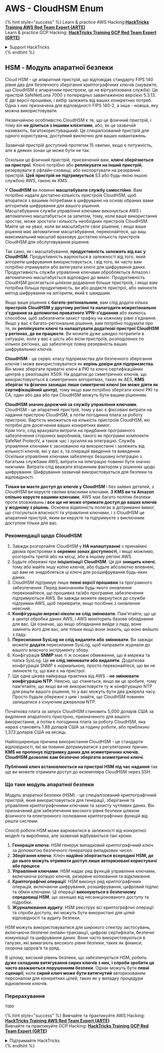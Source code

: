 # AWS - CloudHSM Enum

{% hint style="success" %}
Learn & practice AWS Hacking:<img src="../../../.gitbook/assets/image (1) (1) (1) (1).png" alt="" data-size="line">[**HackTricks Training AWS Red Team Expert (ARTE)**](https://training.hacktricks.xyz/courses/arte)<img src="../../../.gitbook/assets/image (1) (1) (1) (1).png" alt="" data-size="line">\
Learn & practice GCP Hacking: <img src="../../../.gitbook/assets/image (2) (1).png" alt="" data-size="line">[**HackTricks Training GCP Red Team Expert (GRTE)**<img src="../../../.gitbook/assets/image (2) (1).png" alt="" data-size="line">](https://training.hacktricks.xyz/courses/grte)

<details>

<summary>Support HackTricks</summary>

* Check the [**subscription plans**](https://github.com/sponsors/carlospolop)!
* **Join the** 💬 [**Discord group**](https://discord.gg/hRep4RUj7f) or the [**telegram group**](https://t.me/peass) or **follow** us on **Twitter** 🐦 [**@hacktricks\_live**](https://twitter.com/hacktricks_live)**.**
* **Share hacking tricks by submitting PRs to the** [**HackTricks**](https://github.com/carlospolop/hacktricks) and [**HackTricks Cloud**](https://github.com/carlospolop/hacktricks-cloud) github repos.

</details>
{% endhint %}

## HSM - Модуль апаратної безпеки

Cloud HSM - це апаратний пристрій, що відповідає стандарту FIPS 140 рівня два для безпечного зберігання криптографічних ключів (зауважте, що CloudHSM є апаратним пристроєм, це не віртуалізована служба). Це пристрій SafeNetLuna 7000 з попередньо завантаженою версією 5.3.13. Є дві версії прошивки, і вибір залежить від ваших конкретних потреб. Одна з них призначена для відповідності FIPS 140-2, а інша - новіша, яку можна використовувати.

Незвичайною особливістю CloudHSM є те, що це фізичний пристрій, і тому він **не ділиться з іншими клієнтами**, або, як це зазвичай називають, багатокористувацький. Це спеціалізований пристрій для одного користувача, доступний виключно для ваших навантажень.

Зазвичай пристрій доступний протягом 15 хвилин, якщо є потужність, але в деяких зонах це може бути не так.

Оскільки це фізичний пристрій, присвячений вам, **ключі зберігаються на пристрої**. Ключі потрібно або **реплікувати на інший пристрій**, резервувати в офлайн-сховищі, або експортувати на резервний пристрій. **Цей пристрій не підтримується** S3 або будь-якою іншою службою AWS, такою як KMS.

У **CloudHSM** ви повинні **масштабувати службу самостійно**. Вам потрібно надати достатню кількість пристроїв CloudHSM, щоб впоратися з вашими потребами в шифруванні на основі обраних вами алгоритмів шифрування для вашого рішення.\
Масштабування служби управління ключами виконується AWS і автоматично масштабується за запитом, тому, коли ваше використання зростає, може зростати і кількість необхідних пристроїв CloudHSM. Майте це на увазі, коли ви масштабуєте своє рішення, і якщо ваше рішення має автоматичне масштабування, переконайтеся, що ваш максимальний масштаб враховує достатню кількість пристроїв CloudHSM для обслуговування рішення.

Так само, як і масштабування, **продуктивність залежить від вас у CloudHSM**. Продуктивність варіюється в залежності від того, який алгоритм шифрування використовується, і від того, як часто вам потрібно отримувати або витягувати ключі для шифрування даних. Продуктивність служби управління ключами обробляється Amazon і автоматично масштабується відповідно до вимог. Продуктивність CloudHSM досягається шляхом додавання більше пристроїв, і якщо вам потрібна більша продуктивність, ви або додаєте пристрої, або змінюєте метод шифрування на алгоритм, який є швидшим.

Якщо ваше рішення є **багато-регіональним**, вам слід додати кілька **пристроїв CloudHSM у другому регіоні та налагодити міжрегіональне з'єднання за допомогою приватного VPN-з'єднання** або якимось способом, щоб забезпечити захист трафіку на кожному рівні з'єднання. Якщо у вас є багато-регіональне рішення, вам потрібно подумати про те, як **реплікувати ключі та налаштувати додаткові пристрої CloudHSM у регіонах, де ви працюєте**. Ви можете дуже швидко потрапити в ситуацію, коли у вас є шість або вісім пристроїв, розподілених по кількох регіонах, що забезпечує повну резервність ваших шифрувальних ключів.

**CloudHSM** - це сервіс класу підприємства для безпечного зберігання ключів і може використовуватися як **корінь довіри для підприємства**. Він може зберігати приватні ключі в PKI та ключі сертифікаційних центрів у реалізаціях X509. На додаток до симетричних ключів, що використовуються в симетричних алгоритмах, таких як AES, **KMS зберігає та фізично захищає лише симетричні ключі (не може діяти як сертифікаційний центр)**, тому якщо вам потрібно зберігати ключі PKI та CA, один або два або три CloudHSM можуть бути вашим рішенням.

**CloudHSM значно дорожчий за службу управління ключами**. CloudHSM - це апаратний пристрій, тому у вас є фіксовані витрати на надання пристрою CloudHSM, а потім погодинна плата за роботу пристрою. Вартість множиться на кількість пристроїв CloudHSM, які потрібні для досягнення ваших конкретних вимог.\
Крім того, слід врахувати витрати на придбання програмного забезпечення сторонніх виробників, такого як програмні комплекти SafeNet ProtectV, а також час і зусилля на інтеграцію. Служба управління ключами є заснованою на використанні і залежить від кількості ключів, які у вас є, та операцій введення та виведення. Оскільки управління ключами забезпечує безшовну інтеграцію з багатьма службами AWS, витрати на інтеграцію повинні бути значно нижчими. Витрати слід вважати вторинним фактором у рішеннях щодо шифрування. Шифрування зазвичай використовується для безпеки та відповідності.

**Тільки ви маєте доступ до ключів у CloudHSM** і без зайвих деталей, з CloudHSM ви керуєте своїми власними ключами. **З KMS ви та Amazon спільно керуєте вашими ключами**. AWS має багато політик безпеки проти зловживань і **все ще не може отримати доступ до ваших ключів у жодному з рішень**. Основна відмінність полягає в дотриманні вимог, що стосуються власності та управління ключами, і з CloudHSM це апаратний пристрій, яким ви керуєте та підтримуєте з виключним доступом тільки для вас.

### Рекомендації щодо CloudHSM

1. Завжди розгортайте CloudHSM у **HA налаштуванні** з принаймні двома пристроями в **окремих зонах доступності**, і якщо можливо, розгорніть третій або на місці, або в іншому регіоні AWS.
2. Будьте обережні при **ініціалізації** **CloudHSM**. Ця дія **знищить ключі**, тому або майте іншу копію ключів, або будьте абсолютно впевнені, що вам не знадобляться ці ключі для розшифрування будь-яких даних.
3. CloudHSM підтримує лише **певні версії прошивки** та програмного забезпечення. Перед виконанням будь-якого оновлення переконайтеся, що прошивка та/або програмне забезпечення підтримуються AWS. Ви завжди можете звернутися до служби підтримки AWS, щоб перевірити, якщо посібник з оновлення неясний.
4. **Конфігурацію мережі ніколи не слід змінювати.** Пам'ятайте, що це в центрі обробки даних AWS, і AWS моніторить базове обладнання для вас. Це означає, що якщо обладнання вийде з ладу, вони замінять його для вас, але тільки якщо вони знають, що воно вийшло з ладу.
5. **Пересилання SysLog не слід видаляти або змінювати**. Ви завжди можете **додати** пересилання SysLog, щоб направити журнали до вашого власного інструменту збору.
6. Конфігурація **SNMP** має ті ж основні обмеження, що й мережа та папка SysLog. Це **не слід змінювати або видаляти**. Додаткова конфігурація SNMP є нормальною, просто переконайтеся, що ви не змінюєте ту, що вже є на пристрої.
7. Ще одна цікава найкраща практика від AWS - **не змінювати конфігурацію NTP**. Неясно, що станеться, якщо ви це зробите, тому пам'ятайте, що якщо ви не використовуєте ту ж конфігурацію NTP для решти вашого рішення, то у вас можуть бути два джерела часу. Просто будьте обережні з цим і знайте, що CloudHSM повинен залишатися з існуючим джерелом NTP.

Початкова плата за запуск CloudHSM становить 5,000 доларів США за виділення апаратного пристрою, призначеного для вашого використання, а потім є погодинна плата за роботу CloudHSM, яка наразі становить 1.88 доларів США за годину роботи, або приблизно 1,373 доларів США на місяць.

Найпоширеніша причина використання CloudHSM - це стандарти відповідності, які ви повинні дотримуватися з регуляторних причин. **KMS не пропонує підтримку даних для асиметричних ключів. CloudHSM дозволяє вам безпечно зберігати асиметричні ключі**.

**Публічний ключ встановлюється на пристрої HSM під час надання** так що ви можете отримати доступ до екземпляра CloudHSM через SSH.

### Що таке модуль апаратної безпеки

Модуль апаратної безпеки (HSM) - це спеціалізований криптографічний пристрій, який використовується для генерації, зберігання та управління криптографічними ключами та захисту чутливих даних. Він призначений для забезпечення високого рівня безпеки шляхом фізичного та електронного ізолювання криптографічних функцій від решти системи.

Спосіб роботи HSM може варіюватися в залежності від конкретної моделі та виробника, але зазвичай відбуваються такі кроки:

1. **Генерація ключа**: HSM генерує випадковий криптографічний ключ за допомогою безпечного генератора випадкових чисел.
2. **Зберігання ключа**: Ключ **надійно зберігається всередині HSM, де до нього можуть отримати доступ лише авторизовані користувачі або процеси**.
3. **Управління ключами**: HSM надає ряд функцій управління ключами, включаючи ротацію ключів, резервне копіювання та відкликання.
4. **Криптографічні операції**: HSM виконує ряд криптографічних операцій, включаючи шифрування, розшифрування, цифровий підпис та обмін ключами. Ці операції **виконуються в безпечному середовищі HSM**, що захищає від несанкціонованого доступу та підробки.
5. **Журналювання аудиту**: HSM реєструє всі криптографічні операції та спроби доступу, які можуть бути використані для цілей відповідності та аудиту безпеки.

HSM можуть використовуватися для широкого спектру застосувань, включаючи безпечні онлайн-транзакції, цифрові сертифікати, безпечні комунікації та шифрування даних. Вони часто використовуються в галузях, які вимагають високого рівня безпеки, таких як фінанси, охорона здоров'я та уряд.

В цілому, високий рівень безпеки, що забезпечується HSM, робить **дуже складним витягування сирих ключів з них, і спроби зробити це часто вважаються порушенням безпеки**. Однак можуть бути **певні сценарії**, коли **сирий ключ може бути витягнутий** авторизованим персоналом для конкретних цілей, таких як у випадку процедури відновлення ключів.

### Перерахування
```
TODO
```
{% hint style="success" %}
Вивчайте та практикуйте AWS Hacking:<img src="../../../.gitbook/assets/image (1) (1) (1) (1).png" alt="" data-size="line">[**HackTricks Training AWS Red Team Expert (ARTE)**](https://training.hacktricks.xyz/courses/arte)<img src="../../../.gitbook/assets/image (1) (1) (1) (1).png" alt="" data-size="line">\
Вивчайте та практикуйте GCP Hacking: <img src="../../../.gitbook/assets/image (2) (1).png" alt="" data-size="line">[**HackTricks Training GCP Red Team Expert (GRTE)**<img src="../../../.gitbook/assets/image (2) (1).png" alt="" data-size="line">](https://training.hacktricks.xyz/courses/grte)

<details>

<summary>Підтримайте HackTricks</summary>

* Перевірте [**плани підписки**](https://github.com/sponsors/carlospolop)!
* **Приєднуйтесь до** 💬 [**групи Discord**](https://discord.gg/hRep4RUj7f) або [**групи telegram**](https://t.me/peass) або **слідкуйте** за нами в **Twitter** 🐦 [**@hacktricks\_live**](https://twitter.com/hacktricks_live)**.**
* **Діліться хакерськими трюками, надсилаючи PR до** [**HackTricks**](https://github.com/carlospolop/hacktricks) та [**HackTricks Cloud**](https://github.com/carlospolop/hacktricks-cloud) репозиторіїв на github.

</details>
{% endhint %}
